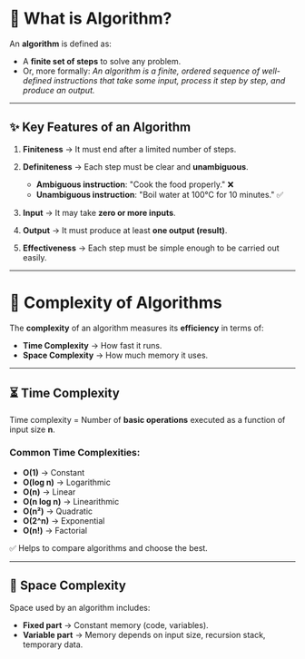 # 📘 What is Algorithm?

An **algorithm** is defined as:  
- A **finite set of steps** to solve any problem.  
- Or, more formally: *An algorithm is a finite, ordered sequence of well-defined instructions that take some input, process it step by step, and produce an output.*  

---

## ✨ Key Features of an Algorithm

1. **Finiteness** → It must end after a limited number of steps.  

2. **Definiteness** → Each step must be clear and **unambiguous**.  
   - **Ambiguous instruction**: "Cook the food properly." ❌  
   - **Unambiguous instruction**: "Boil water at 100°C for 10 minutes." ✅  

3. **Input** → It may take **zero or more inputs**.  

4. **Output** → It must produce at least **one output (result)**.  

5. **Effectiveness** → Each step must be simple enough to be carried out easily.  

---

# 🔹 Complexity of Algorithms

The **complexity** of an algorithm measures its **efficiency** in terms of:  
- **Time Complexity** → How fast it runs.  
- **Space Complexity** → How much memory it uses.  

---

## ⏳ Time Complexity

Time complexity = Number of **basic operations** executed as a function of input size **n**.  

### Common Time Complexities:
- **O(1)** → Constant  
- **O(log n)** → Logarithmic  
- **O(n)** → Linear  
- **O(n log n)** → Linearithmic  
- **O(n²)** → Quadratic  
- **O(2^n)** → Exponential  
- **O(n!)** → Factorial  

✅ Helps to compare algorithms and choose the best.  

---

## 💾 Space Complexity

Space used by an algorithm includes:  
- **Fixed part** → Constant memory (code, variables).  
- **Variable part** → Memory depends on input size, recursion stack, temporary data.